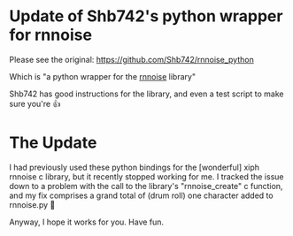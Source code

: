 # Update of Shb742's python wrapper for rnnoise
Please see the original: https://github.com/Shb742/rnnoise_python

Which is "a python wrapper for the [rnnoise](https://github.com/xiph/rnnoise) library"

Shb742 has good instructions for the library, and even a test script to make sure you're 👍

# The Update
I had previously used these python bindings for the [wonderful] xiph rnnoise c library, but it recently stopped working for me.  I tracked the issue down to a problem with the call to the library's "rnnoise_create" c function, and my fix comprises a grand total of (drum roll) one character added to rnnoise.py 🤷

Anyway, I hope it works for you.  Have fun.
